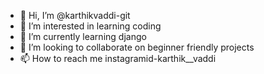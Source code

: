 - 👋 Hi, I’m @karthikvaddi-git
- 👀 I’m interested in learning coding
- 🌱 I’m currently learning django
- 💞️ I’m looking to collaborate on beginner friendly projects
- 📫 How to reach me instagramid-karthik__vaddi

<!---
karthikvaddi-git/karthikvaddi-git is a ✨ special ✨ repository because its `README.md` (this file) appears on your GitHub profile.
You can click the Preview link to take a look at your changes.
--->
